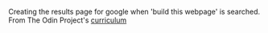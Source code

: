 Creating the results page for google when 'build this webpage' is searched.
From The Odin Project's [curriculum](http://www.theodinproject.com/courses/web-development-101/lessons/html-css)
